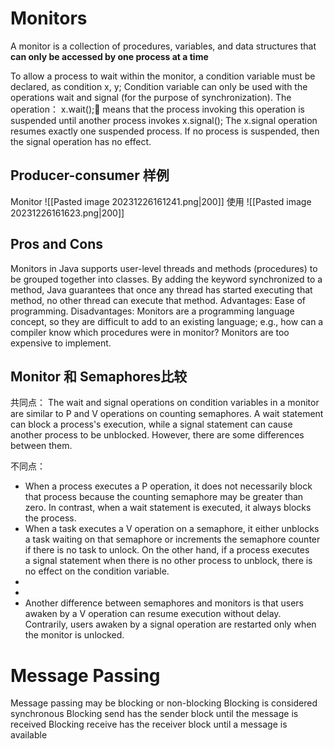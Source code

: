 # Monitors
A monitor is a collection of procedures, variables, and data structures that **can only be accessed by one process at a time**

To allow a process to wait within the monitor, a condition variable must be declared, as condition x, y;
Condition variable can only be used with the operations wait and signal (for the purpose of synchronization).
The operation：
x.wait(); means that the process invoking this operation is suspended until another process invokes
x.signal(); The x.signal operation resumes exactly one suspended process.  If no process is suspended, then the signal operation has no effect.	
## Producer-consumer 样例
Monitor
![[Pasted image 20231226161241.png|200]]
使用
![[Pasted image 20231226161623.png|200]]

## Pros and Cons
Monitors in Java 
supports user-level threads  and methods (procedures) to be grouped together into classes.
By adding the keyword synchronized to a method, Java guarantees that once any thread has started executing that method, no other thread can execute that method. 
Advantages: Ease of programming. 
Disadvantages:
Monitors are a programming language concept, so they are difficult to add to an existing language; e.g., how can a compiler know which procedures were in monitor?
Monitors are too expensive to implement.

## Monitor 和 Semaphores比较
共同点：
The wait and signal operations on condition variables in a monitor are similar to P and V operations on counting semaphores. A wait statement can block a process's execution, while a signal statement can cause another process to be unblocked. However, there are some differences between them. 

不同点：
- When a process executes a P operation, it does not necessarily block that process because the counting semaphore may be greater than zero. In contrast, when a wait statement is executed, it always blocks the process. 
- When a task executes a V operation on a semaphore, it either unblocks a task waiting on that semaphore or increments the semaphore counter if there is no task to unlock. On the other hand, if a process executes a signal statement when there is no other process to unblock, there is no effect on the condition variable.
- 
- 
- Another difference between semaphores and monitors is that users awaken by a V operation can resume execution without delay. Contrarily, users awaken by a signal operation are restarted only when the monitor is unlocked.

# Message Passing 
Message passing may be blocking or non-blocking
Blocking is considered synchronous
Blocking send has the sender block until the message is received
Blocking receive has the receiver block until a message is available
